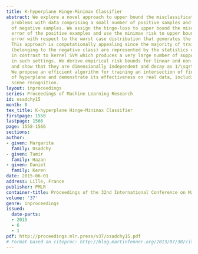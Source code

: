 ```yaml
---
title: K-hyperplane Hinge-Minimax Classifier
abstract: We explore a novel approach to upper bound the misclassification error for
  problems with data comprising a small number of positive samples and a large number
  of negative samples. We assign the hinge-loss to upper bound the misclassification
  error of the positive examples and use the minimax risk to upper bound the misclassification
  error with respect to the worst case distribution that generates the negative examples.
  This approach is computationally appealing since the majority of training examples
  (belonging to the negative class) are represented by the statistics of their distribution,
  in contrast to kernel SVM which produces a very large number of support vectors
  in such settings. We derive empirical risk bounds for linear and non-linear classification
  and show that they are dimensionally independent and decay as 1/\sqrtm for m samples.
  We propose an efficient algorithm for training an intersection of finite number
  of hyperplane and demonstrate its effectiveness on real data, including letter and
  scene recognition.
layout: inproceedings
series: Proceedings of Machine Learning Research
id: osadchy15
month: 0
tex_title: K-hyperplane Hinge-Minimax Classifier
firstpage: 1558
lastpage: 1566
page: 1558-1566
sections: 
author:
- given: Margarita
  family: Osadchy
- given: Tamir
  family: Hazan
- given: Daniel
  family: Keren
date: 2015-06-01
address: Lille, France
publisher: PMLR
container-title: Proceedings of the 32nd International Conference on Machine Learning
volume: '37'
genre: inproceedings
issued:
  date-parts:
  - 2015
  - 6
  - 1
pdf: http://proceedings.mlr.press/v37/osadchy15.pdf
# Format based on citeproc: http://blog.martinfenner.org/2013/07/30/citeproc-yaml-for-bibliographies/
---
```

